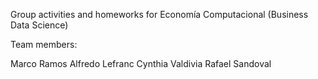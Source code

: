 Group activities and homeworks for Economía Computacional (Business Data Science)



Team members:

Marco Ramos
Alfredo Lefranc
Cynthia Valdivia
Rafael Sandoval
